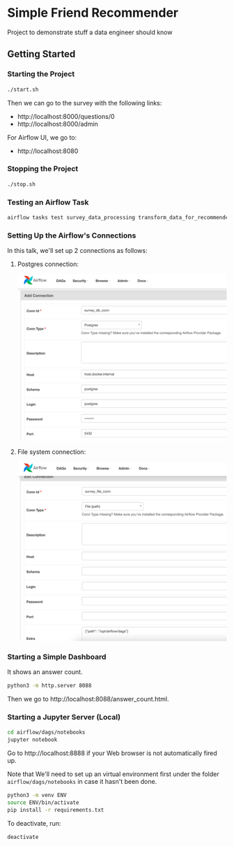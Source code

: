 # Simple Friend Recommender

Project to demonstrate stuff a data engineer should know

## Getting Started

### Starting the Project

```sh
./start.sh
```

Then we can go to the survey with the following links:
* http://localhost:8000/questions/0
* http://localhost:8000/admin

For Airflow UI, we go to:
* http://localhost:8080

### Stopping the Project

```sh
./stop.sh
```

### Testing an Airflow Task

```sh
airflow tasks test survey_data_processing transform_data_for_recommender 2021-04-04
```

### Setting Up the Airflow's Connections

In this talk, we'll set up 2 connections as follows:

1. Postgres connection:

    ![Survey DB Conn](survey_db_conn.png)

1. File system connection:

    ![Survey File Conn](survey_file_conn.png)

### Starting a Simple Dashboard

It shows an answer count.

```sh
python3 -m http.server 8088
```

Then we go to http://localhost:8088/answer_count.html.

### Starting a Jupyter Server (Local)

```sh
cd airflow/dags/notebooks
jupyter notebook
```

Go to http://localhost:8888 if your Web browser is not automatically fired up.

Note that We'll need to set up an virtual environment first under the folder `airflow/dags/notebooks` in case it hasn't been done.

```sh
python3 -m venv ENV
source ENV/bin/activate
pip install -r requirements.txt
```

To deactivate, run:

```sh
deactivate
```